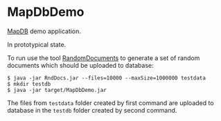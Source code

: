 MapDbDemo
=========

[MapDB](http://www.mapdb.org) demo application.

In prototypical state.

To run use the tool [RandomDocuments](https://github.com/rodiongork/RandomDocuments)
to generate a set of random documents which should be uploaded to database:

    $ java -jar RndDocs.jar --files=10000 --maxSize=1000000 testdata
    $ mkdir testdb
    $ java -jar target/MapDbDemo.jar

The files from `testdata` folder created by first command are uploaded to
database in the `testdb` folder created by second command.
